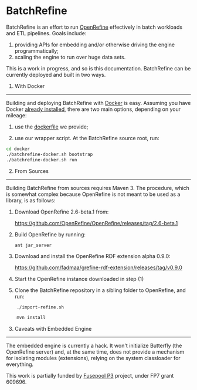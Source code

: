 BatchRefine
===========

BatchRefine is an effort to run [OpenRefine](http://openrefine.org)
effectively in batch workloads and ETL pipelines. Goals include:

1. providing APIs for embedding and/or otherwise driving the engine
   programmatically;
2. scaling the engine to run over huge data sets.

This is a work in progress, and so is this documentation. BatchRefine
can be currently deployed and built in two ways.

1. With Docker
--------------

Building and deploying BatchRefine with
[Docker](https://www.docker.com/) is easy. Assuming you have Docker
[already installed](https://docs.docker.com/installation/#installation),
there are two main options, depending on your mileage:

1. use the
   [dockerfile](https://github.com/fusepoolP3/batchrefine/blob/master/docker/Dockerfile)
   we provide;

2. use our wrapper script. At the BatchRefine source root, run:

```sh
cd docker
./batchrefine-docker.sh bootstrap
./batchrefine-docker.sh run
```

2. From Sources
---------------

Building BatchRefine from sources requires Maven 3. The procedure,
which is somewhat complex because OpenRefine is not meant to be used
as a library, is as follows:

1. Download OpenRefine 2.6-beta.1 from:

   https://github.com/OpenRefine/OpenRefine/releases/tag/2.6-beta.1

2. Build OpenRefine by running:

   `ant jar_server`

3. Download and install the OpenRefine RDF extension alpha 0.9.0:

   https://github.com/fadmaa/grefine-rdf-extension/releases/tag/v0.9.0

4. Start the OpenRefine instance downloaded in step (1)

5. Clone the BatchRefine repository in a sibling folder to OpenRefine, and run:
   
```sh
	./import-refine.sh

	mvn install
```

3. Caveats with Embedded Engine
-------------------------------
The embedded engine is currently a hack. It won't initialize Butterfly (the OpenRefine server) and, at the same time, does not provide a mechanism for isolating modules (extensions), relying on the system classloader for everything. 

This work is partially funded by [Fusepool P3](http://www.fusepool.eu/p3) project, under FP7 grant 609696.

